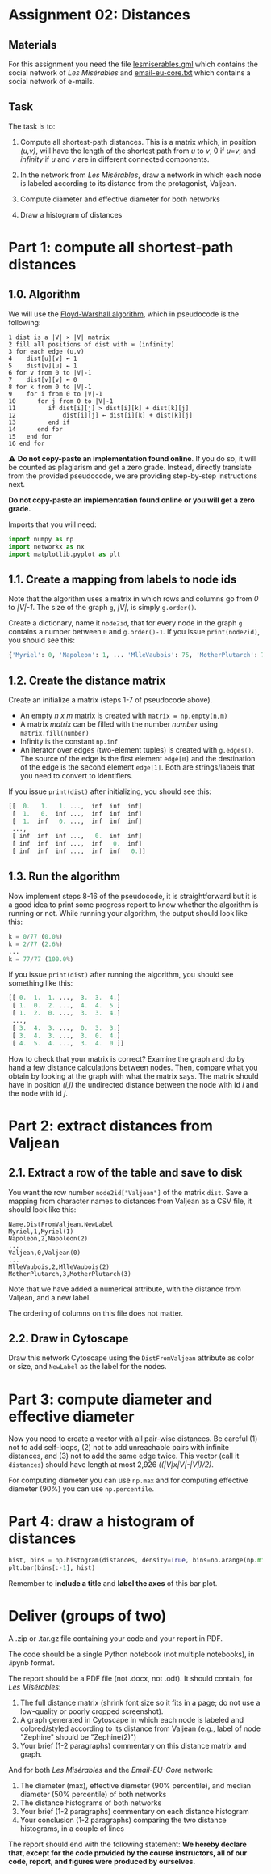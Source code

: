 # Assignment 02: Distances

## Materials

For this assignment you need the file [lesmiserables.gml](data/lesmiserables.gml) which contains the social network of *Les Misérables* and  [email-eu-core.txt](data/email-eu-core.txt) which contains a social network of e-mails.

## Task

The task is to:

1. Compute all shortest-path distances. This is a matrix which, in position *(u,v)*, will have the length of the shortest path from *u* to *v*, 0 if *u=v*, and *infinity* if *u* and *v* are in different connected components.

2. In the network from *Les Misérables*, draw a network in which each node is labeled according to its distance from the protagonist, Valjean.

3. Compute diameter and effective diameter for both networks

4. Draw a histogram of distances

# Part 1: compute all shortest-path distances

## 1.0. Algorithm

We will use the [Floyd-Warshall algorithm](https://en.wikipedia.org/wiki/Floyd%E2%80%93Warshall_algorithm), which in pseudocode is the following:

    1 dist is a |V| × |V| matrix
    2 fill all positions of dist with ∞ (infinity)
    3 for each edge (u,v)
    4    dist[u][v] ← 1
    5    dist[v][u] ← 1
    6 for v from 0 to |V|-1
    7    dist[v][v] ← 0
    8 for k from 0 to |V|-1
    9    for i from 0 to |V|-1
    10      for j from 0 to |V|-1
    11         if dist[i][j] > dist[i][k] + dist[k][j]
    12             dist[i][j] ← dist[i][k] + dist[k][j]
    13         end if
    14      end for
    15   end for
    16 end for

:warning: **Do not copy-paste an implementation found online**. If you do so, it will be counted as plagiarism and get a zero grade. Instead, directly translate from the provided pseudocode, we are providing step-by-step instructions next.

**Do not copy-paste an implementation found online or you will get a zero grade.**

Imports that you will need:

```Python
import numpy as np
import networkx as nx
import matplotlib.pyplot as plt
```

## 1.1. Create a mapping from labels to node ids

Note that the algorithm uses a matrix in which rows and columns go from *0* to *|V|-1*. The size of the graph `g`, *|V|*, is simply `g.order()`.

Create a dictionary, name it `node2id`, that for every node in the graph `g` contains a number between `0` and `g.order()-1`. If you issue `print(node2id)`, you should see this:

```Python
{'Myriel': 0, 'Napoleon': 1, ... 'MlleVaubois': 75, 'MotherPlutarch': 76}

```

## 1.2. Create the distance matrix

Create an initialize a matrix (steps 1-7 of pseudocode above).

* An empty *n x m* matrix is created with `matrix = np.empty(n,m)`
* A matrix *matrix* can be filled with the number *number* using `matrix.fill(number)`
* Infinity is the constant `np.inf`
* An iterator over edges (two-element tuples) is created with `g.edges()`. The source of the edge is the first element `edge[0]` and the destination of the edge is the second element `edge[1]`. Both are strings/labels that you need to convert to identifiers.

If you issue `print(dist)` after initializing, you should see this:

```python
[[  0.   1.   1. ...,  inf  inf  inf]
 [  1.   0.  inf ...,  inf  inf  inf]
 [  1.  inf   0. ...,  inf  inf  inf]
 ...,
 [ inf  inf  inf ...,   0.  inf  inf]
 [ inf  inf  inf ...,  inf   0.  inf]
 [ inf  inf  inf ...,  inf  inf   0.]]
```

## 1.3. Run the algorithm

Now implement steps 8-16 of the pseudocode, it is straightforward but it is a good idea to print some progress report to know whether the algorithm is running or not. While running your algorithm, the output should look like this:

```python
k = 0/77 (0.0%)
k = 2/77 (2.6%)
...
k = 77/77 (100.0%)
```

If you issue `print(dist)` after running the algorithm, you should see something like this:

```python
[[ 0.  1.  1. ...,  3.  3.  4.]
 [ 1.  0.  2. ...,  4.  4.  5.]
 [ 1.  2.  0. ...,  3.  3.  4.]
 ...,
 [ 3.  4.  3. ...,  0.  3.  3.]
 [ 3.  4.  3. ...,  3.  0.  4.]
 [ 4.  5.  4. ...,  3.  4.  0.]]
```

How to check that your matrix is correct? Examine the graph and do by hand a few distance calculations between nodes. Then, compare what you obtain by looking at the graph with what the matrix says. The matrix should have in position *(i,j)* the undirected distance between the node with id *i* and the node with id *j*.

# Part 2: extract distances from Valjean

## 2.1. Extract a row of the table and save to disk

You want the row number `node2id["Valjean"]` of the matrix `dist`. Save a mapping from character names to distances from Valjean as a CSV file, it should look like this:

```
Name,DistFromValjean,NewLabel
Myriel,1,Myriel(1)
Napoleon,2,Napoleon(2)
...
Valjean,0,Valjean(0)
...
MlleVaubois,2,MlleVaubois(2)
MotherPlutarch,3,MotherPlutarch(3)
```

Note that we have added a numerical attribute, with the distance from Valjean, and a new label.

The ordering of columns on this file does not matter.

## 2.2. Draw in Cytoscape

Draw this network Cytoscape using the `DistFromValjean` attribute as color or size, and `NewLabel` as the label for the nodes.

# Part 3: compute diameter and effective diameter

Now you need to create a vector with all pair-wise distances. Be careful (1) not to add self-loops, (2) not to add unreachable pairs with infinite distances, and (3) not to add the same edge twice. This vector (call it `distances`) should have length at most 2,926 *((|V|x|V|-|V|)/2)*.

For computing diameter you can use `np.max` and for computing effective diameter (90%) you can use `np.percentile`.

# Part 4: draw a histogram of distances

```python
hist, bins = np.histogram(distances, density=True, bins=np.arange(np.min(distances), np.max(distances)+2, 1.0))
plt.bar(bins[:-1], hist)
```
Remember to **include a title** and **label the axes** of this bar plot.

# Deliver (groups of two)

A .zip or .tar.gz file containing your code and your report in PDF.

The code should be a single Python notebook (not multiple notebooks), in .ipynb format.

The report should be a PDF file (not .docx, not .odt). It should contain, for *Les Misérables*:

1. The full distance matrix (shrink font size so it fits in a page; do not use a low-quality or poorly cropped screenshot).
1. A graph generated in Cytoscape in which each node is labeled and colored/styled according to its distance from Valjean (e.g., label of node "Zephine" should be "Zephine(2)")
1. Your brief (1-2 paragraphs) commentary on this distance matrix and graph.

And for both *Les Misérables* and the *Email-EU-Core* network:

1. The diameter (max), effective diameter (90% percentile), and median diameter (50% percentile) of both networks
1. The distance histograms of both networks
1. Your brief (1-2 paragraphs) commentary on each distance histogram
1. Your conclusion (1-2 paragraphs) comparing the two distance histograms, in a couple of lines

The report should end with the following statement: **We hereby declare that, except for the code provided by the course instructors, all of our code, report, and figures were produced by ourselves.**
